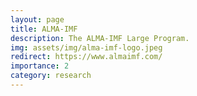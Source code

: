 ```yaml
---
layout: page
title: ALMA-IMF
description: The ALMA-IMF Large Program.
img: assets/img/alma-imf-logo.jpeg
redirect: https://www.almaimf.com/
importance: 2
category: research
---
```

